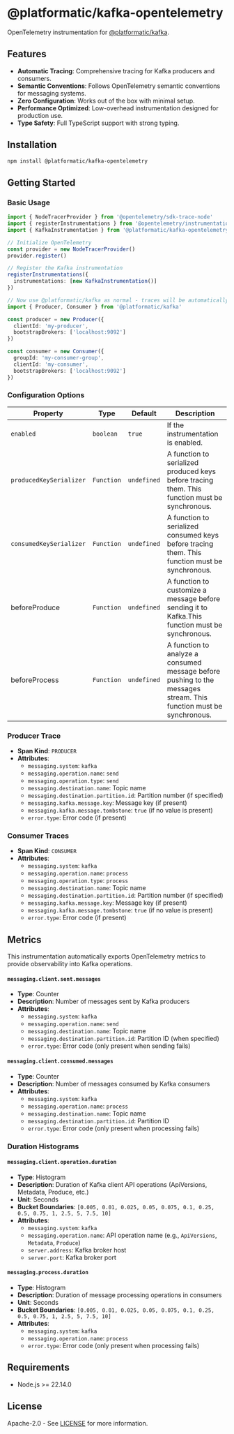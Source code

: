 # @platformatic/kafka-opentelemetry

OpenTelemetry instrumentation for [@platformatic/kafka](https://github.com/platformatic/kafka).

## Features

- **Automatic Tracing**: Comprehensive tracing for Kafka producers and consumers.
- **Semantic Conventions**: Follows OpenTelemetry semantic conventions for messaging systems.
- **Zero Configuration**: Works out of the box with minimal setup.
- **Performance Optimized**: Low-overhead instrumentation designed for production use.
- **Type Safety**: Full TypeScript support with strong typing.

## Installation

```bash
npm install @platformatic/kafka-opentelemetry
```

## Getting Started

### Basic Usage

```typescript
import { NodeTracerProvider } from '@opentelemetry/sdk-trace-node'
import { registerInstrumentations } from '@opentelemetry/instrumentation'
import { KafkaInstrumentation } from '@platformatic/kafka-opentelemetry'

// Initialize OpenTelemetry
const provider = new NodeTracerProvider()
provider.register()

// Register the Kafka instrumentation
registerInstrumentations({
  instrumentations: [new KafkaInstrumentation()]
})

// Now use @platformatic/kafka as normal - traces will be automatically generated
import { Producer, Consumer } from '@platformatic/kafka'

const producer = new Producer({
  clientId: 'my-producer',
  bootstrapBrokers: ['localhost:9092']
})

const consumer = new Consumer({
  groupId: 'my-consumer-group',
  clientId: 'my-consumer',
  bootstrapBrokers: ['localhost:9092']
})
```

### Configuration Options

| Property                | Type       | Default     | Description                                                                                                        |
| ----------------------- | ---------- | ----------- | ------------------------------------------------------------------------------------------------------------------ |
| `enabled`               | `boolean`  | `true`      | If the instrumentation is enabled.                                                                                 |
| `producedKeySerializer` | `Function` | `undefined` | A function to serialized produced keys before tracing them. This function must be synchronous.                     |
| `consumedKeySerializer` | `Function` | `undefined` | A function to serialized consumed keys before tracing them. This function must be synchronous.                     |
| beforeProduce           | `Function` | `undefined` | A function to customize a message before sending it to Kafka.This function must be synchronous.                    |
| beforeProcess           | `Function` | `undefined` | A function to analyze a consumed message before pushing to the messages stream. This function must be synchronous. |

### Producer Trace

- **Span Kind**: `PRODUCER`
- **Attributes**:
  - `messaging.system`: `kafka`
  - `messaging.operation.name`: `send`
  - `messaging.operation.type`: `send`
  - `messaging.destination.name`: Topic name
  - `messaging.destination.partition.id`: Partition number (if specified)
  - `messaging.kafka.message.key`: Message key (if present)
  - `messaging.kafka.message.tombstone`: `true` (if no value is present)
  - `error.type`: Error code (if present)

### Consumer Traces

- **Span Kind**: `CONSUMER`
- **Attributes**:
  - `messaging.system`: `kafka`
  - `messaging.operation.name`: `process`
  - `messaging.operation.type`: `process`
  - `messaging.destination.name`: Topic name
  - `messaging.destination.partition.id`: Partition number (if specified)
  - `messaging.kafka.message.key`: Message key (if present)
  - `messaging.kafka.message.tombstone`: `true` (if no value is present)
  - `error.type`: Error code (if present)

## Metrics

This instrumentation automatically exports OpenTelemetry metrics to provide observability into Kafka operations.

#### `messaging.client.sent.messages`

- **Type**: Counter
- **Description**: Number of messages sent by Kafka producers
- **Attributes**:
  - `messaging.system`: `kafka`
  - `messaging.operation.name`: `send`
  - `messaging.destination.name`: Topic name
  - `messaging.destination.partition.id`: Partition ID (when specified)
  - `error.type`: Error code (only present when sending fails)

#### `messaging.client.consumed.messages`

- **Type**: Counter
- **Description**: Number of messages consumed by Kafka consumers
- **Attributes**:
  - `messaging.system`: `kafka`
  - `messaging.operation.name`: `process`
  - `messaging.destination.name`: Topic name
  - `messaging.destination.partition.id`: Partition ID
  - `error.type`: Error code (only present when processing fails)

### Duration Histograms

#### `messaging.client.operation.duration`

- **Type**: Histogram
- **Description**: Duration of Kafka client API operations (ApiVersions, Metadata, Produce, etc.)
- **Unit**: Seconds
- **Bucket Boundaries**: `[0.005, 0.01, 0.025, 0.05, 0.075, 0.1, 0.25, 0.5, 0.75, 1, 2.5, 5, 7.5, 10]`
- **Attributes**:
  - `messaging.system`: `kafka`
  - `messaging.operation.name`: API operation name (e.g., `ApiVersions`, `Metadata`, `Produce`)
  - `server.address`: Kafka broker host
  - `server.port`: Kafka broker port

#### `messaging.process.duration`

- **Type**: Histogram
- **Description**: Duration of message processing operations in consumers
- **Unit**: Seconds
- **Bucket Boundaries**: `[0.005, 0.01, 0.025, 0.05, 0.075, 0.1, 0.25, 0.5, 0.75, 1, 2.5, 5, 7.5, 10]`
- **Attributes**:
  - `messaging.system`: `kafka`
  - `messaging.operation.name`: `process`
  - `error.type`: Error code (only present when processing fails)

## Requirements

- Node.js >= 22.14.0

## License

Apache-2.0 - See [LICENSE](LICENSE) for more information.
